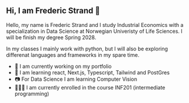 ## Hi, I am Frederic Strand 👋

Hello, my name is Frederic Strand and I study Industrial Economics with a specialization in Data Science at Norwegian Univeristy of Life Sciences. I will be finish my degree Spring 2028. 

In my classes I mainly work with python, but I will also be exploring differenat languages and frameworks in my spare time.

- 💼 I am currently working on my portfolio
- 📗 I am learning react, Next.js, Typescript, Tailwind and PostGres
- 📷 For Data Science I am learning Computer Vision
- 👨🏻‍💻 I am currently enrolled in the course INF201 (intermediate programming)
